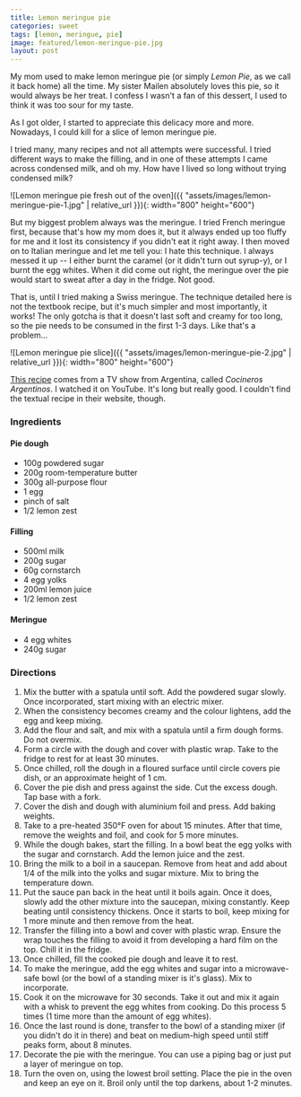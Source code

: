 ```yaml
---
title: Lemon meringue pie
categories: sweet
tags: [lemon, meringue, pie]
image: featured/lemon-meringue-pie.jpg
layout: post
---
```


My mom used to make lemon meringue pie (or simply _Lemon Pie_, as we call it back home) all the time. My sister Mailen absolutely loves this pie, so it would always be her treat. I confess I wasn't a fan of this dessert, I used to think it was too sour for my taste.

As I got older, I started to appreciate this delicacy more and more. Nowadays, I could kill for a slice of lemon meringue pie.

I tried many, many recipes and not all attempts were successful. I tried different ways to make the filling, and in one of these attempts I came across condensed milk, and oh my. How have I lived so long without trying condensed milk?

![Lemon meringue pie fresh out of the oven]({{ "assets/images/lemon-meringue-pie-1.jpg" | relative_url }}){: width="800" height="600"}

But my biggest problem always was the meringue. I tried French meringue first, because that's how my mom does it, but it always ended up too fluffy for me and it lost its consistency if you didn't eat it right away. I then moved on to Italian meringue and let me tell you: I hate this technique. I always messed it up -- I either burnt the caramel (or it didn't turn out syrup-y), or I burnt the egg whites. When it did come out right, the meringue over the pie would start to sweat after a day in the fridge. Not good.

That is, until I tried making a Swiss meringue. The technique detailed here is not the textbook recipe, but it's much simpler and most importantly, it works! The only gotcha is that it doesn't last soft and creamy for too long, so the pie needs to be consumed in the first 1-3 days. Like that's a problem...

![Lemon meringue pie slice]({{ "assets/images/lemon-meringue-pie-2.jpg" | relative_url }}){: width="800" height="600"}

[This recipe](https://www.youtube.com/watch?v=3a8_KIECzBI) comes from a TV show from Argentina, called _Cocineros Argentinos_. I watched it on YouTube. It's long but really good. I couldn't find the textual recipe in their website, though.

### Ingredients

#### Pie dough
* 100g powdered sugar
* 200g room-temperature butter
* 300g all-purpose flour
* 1 egg
* pinch of salt
* 1/2 lemon zest

#### Filling
* 500ml milk
* 200g sugar
* 60g cornstarch
* 4 egg yolks
* 200ml lemon juice
* 1/2 lemon zest

#### Meringue
* 4 egg whites
* 240g sugar

### Directions

1. Mix the butter with a spatula until soft. Add the powdered sugar slowly. Once incorporated, start mixing with an electric mixer.
1. When the consistency becomes creamy and the colour lightens, add the egg and keep mixing.
1. Add the flour and salt, and mix with a spatula until a firm dough forms. Do not overmix.
1. Form a circle with the dough and cover with plastic wrap. Take to the fridge to rest for at least 30 minutes.
1. Once chilled, roll the dough in a floured surface until circle covers pie dish, or an approximate height of 1 cm.
1. Cover the pie dish and press against the side. Cut the excess dough. Tap base with a fork.
1. Cover the dish and dough with aluminium foil and press. Add baking weights.
1. Take to a pre-heated 350°F oven for about 15 minutes. After that time, remove the weights and foil, and cook for 5 more minutes.
1. While the dough bakes, start the filling. In a bowl beat the egg yolks with the sugar and cornstarch. Add the lemon juice and the zest.
1. Bring the milk to a boil in a saucepan. Remove from heat and add about 1/4 of the milk into the yolks and sugar mixture. Mix to bring the temperature down.
1. Put the sauce pan back in the heat until it boils again. Once it does, slowly add the other mixture into the saucepan, mixing constantly. Keep beating until consistency thickens. Once it starts to boil, keep mixing for 1 more minute and then remove from the heat.
1. Transfer the filling into a bowl and cover with plastic wrap. Ensure the wrap touches the filling to avoid it from developing a hard film on the top. Chill it in the fridge.
1. Once chilled, fill the cooked pie dough and leave it to rest.
1. To make the meringue, add the egg whites and sugar into a microwave-safe bowl (or the bowl of a standing mixer is it's glass). Mix to incorporate.
1. Cook it on the microwave for 30 seconds. Take it out and mix it again with a whisk to prevent the egg whites from cooking. Do this process 5 times (1 time more than the amount of egg whites).
1. Once the last round is done, transfer to the bowl of a standing mixer (if you didn't do it in there) and beat on medium-high speed until stiff peaks form, about 8 minutes.
1. Decorate the pie with the meringue. You can use a piping bag or just put a layer of meringue on top.
1. Turn the oven on, using the lowest broil setting. Place the pie in the oven and keep an eye on it. Broil only until the top darkens, about 1-2 minutes.